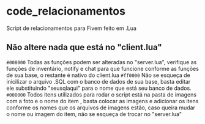 # code_relacionamentos
Script de relacionamentos para Fivem feito em .Lua
## Não altere nada que está no "client.lua"
`#008000` Todas as funções podem ser alteradas no "server.lua", verifique as funções de inventário, notify e chat para que funcione conforme as funções de sua base, o restante é nativo do client.lua
`#ff0000` Não se esqueça de inicilizar o arquivo .SQL com o banco de dados de sua base, basta editar ele substituindo "seusqlaqui" para o nome que está seu banco de dados.
`#008000` Todos itens utilizados para rodar o script está na pasta de imagens com a foto e o nome do item , basta colocar as imagens e adicionar os itens conforme os nomes que os arquivos de imagens estão, caso queira mudar o nome ou imagem do item, não se esqueça de trocar no "server.lua" 

